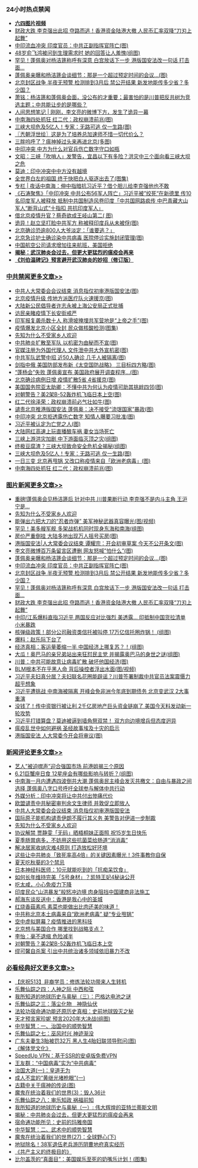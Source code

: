 <div class="catlist">
<h3>24小时热点禁闻</h3>
<ul>
<li><b><a href="http://d1.bdrive.tk/64.mp4" target="_blank">六四图片视频</a></b></li>
<li><a href="https://github.com/fqnews/bnews/blob/master/topimagenews/20200619/1347393.md">财政大跌 李克强出此招 夺路而逃！香港资金陆港大撤 人民币汇率双降“刀刃上起舞”</a></li>
<li><a href="https://github.com/fqnews/bnews/blob/master/topimagenews/20200620/1347555.md">中印流血冲突 印度官员：中共正副指挥官阵亡(图)</a></li>
<li><a href="https://github.com/fqnews/bnews/blob/master/yule/20200619/1347417.md">48岁俞飞鸿被问到生理需求时 她的回答让人羞愧(组图)</a></li>
<li><a href="https://github.com/fqnews/bnews/blob/master/topimagenews/20200619/1347431.md">罕见！蓬佩奥对杨洁篪称呼有深意 白宫放话下一步 港版国安法改一句话 打击面…</a></li>
<li><a href="https://github.com/fqnews/bnews/blob/master/topimagenews/20200620/1347704.md">蓬佩奥亲曝和杨洁篪会谈细节：那是一个超过预定时间的会议...(图)</a></li>
<li><a href="https://github.com/fqnews/bnews/blob/master/topimagenews/20200619/1347454.md">北京封区战争 半夜无预警 检测排到3月后 禁公开结果 新发地能传多少省？多少国？</a></li>
<li><a href="https://github.com/fqnews/bnews/blob/master/cbnews/20200620/1347637.md">萧铭：杨洁篪和蓬佩奥会面，没公布的才重要；最害怕的是川普把反共树为竞选主题；中共能让步的是哪些？ </a></li>
<li><a href="https://github.com/fqnews/bnews/blob/master/baitai/20200620/1347592.md">人间思想笔记 &#124; 刚刚，李文亮的微博下方，发生了诡异一幕</a></li>
<li><a href="https://github.com/fqnews/bnews/blob/master/cbnews/20200620/1347762.md">中南海四处抓狂 红二代：政权崩溃前兆(图)</a></li>
<li><a href="https://github.com/fqnews/bnews/blob/master/cbnews/20200620/1347777.md">三峡大坝危及5亿人！专家：无路可逃 仅一生路(图)</a></li>
<li><a href="https://github.com/fqnews/bnews/blob/master/ssgc/20200620/1347597.md">〖兲朝浮世绘〗这是为了培养总加速师不惜一切代价么？</a></li>
<li><a href="https://github.com/fqnews/bnews/blob/master/ccpdope/20200620/1347588.md">三胖呜呼了？瘟神掉过头来再进北京(多图)</a></li>
<li><a href="https://github.com/fqnews/bnews/blob/master/headline/20200620/1347607.md">中印冲突 中方为什么对官兵伤亡数字守口如瓶</a></li>
<li><a href="https://github.com/fqnews/bnews/blob/master/cbnews/20200620/1347642.md">文昭：三峡「吹哨人」发警告，宜昌以下有多险？洪灾中三个面向看三峡大坝之危 </a></li>
<li><a href="https://github.com/fqnews/bnews/blob/master/worldnews/20200620/1347622.md">莫迪：印中冲突中中方没有越境</a></li>
<li><a href="https://github.com/fqnews/bnews/blob/master/comments/20200620/1347605.md">全世界白左的祖国 终于快把白人驱逐出去了(图集)</a></li>
<li><a href="https://github.com/fqnews/bnews/blob/master/cbnews/20200620/1347601.md">专栏 | 夜话中南海：伸中指暗抗习近平？借个胆儿给李克强他也不敢</a></li>
<li><a href="https://github.com/fqnews/bnews/blob/master/bannedvideo/20200620/1347548.md">《石涛聚焦》「中印冲突 中共公布56军人阵亡」习近平被”绞死“在新德里 传10名印度军人被释放 抵制中共国制造风卷印度「中共国网路疯传 中巴青藏大山军人“断背山式“十指扣 共抗印度军人」 </a></li>
<li><a href="https://github.com/fqnews/bnews/blob/master/cbnews/20200619/1347400.md">借北京疫情升官？蔡奇欲成王岐山第二( 图)</a></li>
<li><a href="https://github.com/fqnews/bnews/blob/master/cbnews/20200620/1347711.md">诡异！赵立坚打脸中共军方 称被释印度兵从未被俘(图)</a></li>
<li><a href="https://github.com/fqnews/bnews/blob/master/baitai/20200619/1347459.md">北京确诊恐逾800人大爷淡定：「谁要逃？」</a></li>
<li><a href="https://github.com/fqnews/bnews/blob/master/cbnews/20200620/1347589.md">北京急诊护士确诊染中共病毒 医院停诊实施封闭管理(图)</a></li>
<li><a href="https://github.com/fqnews/bnews/blob/master/headline/20200620/1347717.md">中国航空公司请求增加往来航班，美国拒绝</a></li>
<li><b><a href="https://github.com/fqnews/bnews/blob/master/comments/20200211/1275071.md" target="_blank">揭秘：武汉肺炎会过去，但更大更猛烈的瘟疫会再来</a></b></li>
<li><b><a href="https://github.com/fqnews/bnews/blob/master/comments/20200207/1272816.md" target="_blank">《刘伯温碑记》预言避开武汉肺炎的妙招（修订版）</a></b></li>
</ul>
</div>

<div class="catlist">
<h3><a href="https://github.com/fqnews/bnews/blob/master/cbnews/" target="_blank">中共禁闻</a><span><a href="https://github.com/fqnews/bnews/blob/master/cbnews/" target="_blank" rel="nofollow">更多文章>></a></span></h3>
<ul>
<li><a href="https://github.com/fqnews/bnews/blob/master/cbnews/20200620/1347865.md" target="_blank">中共人大常委会会议结束 消息指仅初审港版国安法(图)</a></li>
<li><a href="https://github.com/fqnews/bnews/blob/master/cbnews/20200620/1347864.md" target="_blank">北京疫情升级 传地方派医疗队火速援京(图)</a></li>
<li><a href="https://github.com/fqnews/bnews/blob/master/cbnews/20200620/1347863.md" target="_blank">大陆新公民倡导者许志永被上海公安局正式批捕</a></li>
<li><a href="https://github.com/fqnews/bnews/blob/master/cbnews/20200620/1347855.md" target="_blank">访民亲睹疫情下长安街戒严</a></li>
<li><a href="https://github.com/fqnews/bnews/blob/master/cbnews/20200620/1347834.md" target="_blank">印军报复袭杀数十人 称滑坡掩埋共军营地是“上帝之手”(图)</a></li>
<li><a href="https://github.com/fqnews/bnews/blob/master/cbnews/20200620/1347833.md" target="_blank">疫情爆发北京小区全封 民众做核酸检测(图集)</a></li>
<li><a href="https://github.com/fqnews/bnews/blob/master/comments/20200620/1346848.md" target="_blank">先知为什么不受家乡人欢迎</a></li>
<li><a href="https://github.com/fqnews/bnews/blob/master/cbnews/20200620/1347827.md" target="_blank">中共肺炎扩散至军队 以机密为由秘而不宣(图)</a></li>
<li><a href="https://github.com/fqnews/bnews/blob/master/cbnews/20200620/1347826.md" target="_blank">官媒注册为外国代理人 文件泄中共大外宣机密(图)</a></li>
<li><a href="https://github.com/fqnews/bnews/blob/master/cbnews/20200620/1347825.md" target="_blank">中共军队武警中招 近50人确诊 几千人被隔离(图)</a></li>
<li><a href="https://github.com/fqnews/bnews/blob/master/cbnews/20200620/1347809.md" target="_blank">剑指中俄 美国防部发布新《太空国防战略》 三目标四方略(图)</a></li>
<li><a href="https://github.com/fqnews/bnews/blob/master/cbnews/20200620/1347808.md" target="_blank">“蓬杨会”失败 蓬佩奥宣布 美国政府展开调查程序…(图)</a></li>
<li><a href="https://github.com/fqnews/bnews/blob/master/cbnews/20200620/1347801.md" target="_blank">北京确诊病例日增 疫情扩散5省 4省援京(图)</a></li>
<li><a href="https://github.com/fqnews/bnews/blob/master/cbnews/20200620/1347794.md" target="_blank">美国国务院亚太助卿：不懂中共为何认为疫情可助其挑衅四邻(图)</a></li>
<li><a href="https://github.com/fqnews/bnews/blob/master/cbnews/20200620/1347793.md" target="_blank">对朝警告？美2架B-52轰炸机飞临日本上空(图)</a></li>
<li><a href="https://github.com/fqnews/bnews/blob/master/cbnews/20200620/1347792.md" target="_blank">红二代徐泽荣：政权崩溃前必气壮如牛(图)</a></li>
<li><a href="https://github.com/fqnews/bnews/blob/master/cbnews/20200620/1347789.md" target="_blank">谴责北京推港版国安法 蓬佩奥：决不接受“流氓国家”暴政(图)</a></li>
<li><a href="https://github.com/fqnews/bnews/blob/master/cbnews/20200620/1347788.md" target="_blank">中印冲突 北京拒透露伤亡数字 知情人曝要习批准(图)</a></li>
<li><a href="https://github.com/fqnews/bnews/blob/master/cbnews/20200620/1347787.md" target="_blank">习近平被认定为亡党之人(图)</a></li>
<li><a href="https://github.com/fqnews/bnews/blob/master/cbnews/20200620/1347786.md" target="_blank">大陆网红高速上玩直播酿车祸 妻女当场死亡</a></li>
<li><a href="https://github.com/fqnews/bnews/blob/master/cbnews/20200620/1347785.md" target="_blank">三峡上游洪灾加剧 中下游面临灭顶之灾(组图)</a></li>
<li><a href="https://github.com/fqnews/bnews/blob/master/cbnews/20200620/1347781.md" target="_blank">终极豆腐渣？三峡大坝致命安全危机全揭秘(组图)</a></li>
<li><a href="https://github.com/fqnews/bnews/blob/master/cbnews/20200620/1347777.md" target="_blank">三峡大坝危及5亿人！专家：无路可逃 仅一生路(图)</a></li>
<li><a href="https://github.com/fqnews/bnews/blob/master/cbnews/20200620/1347776.md" target="_blank">一日三变 北京再甩锅 又改口称疫情来自「欧洲老病毒」(图)</a></li>
<li><a href="https://github.com/fqnews/bnews/blob/master/cbnews/20200620/1347762.md" target="_blank">中南海四处抓狂 红二代：政权崩溃前兆(图)</a></li>

</ul>
</div>
<div class="catlist">
<h3><a href="https://github.com/fqnews/bnews/blob/master/topimagenews/" target="_blank">图片新闻</a><span><a href="https://github.com/fqnews/bnews/blob/master/topimagenews/" target="_blank" rel="nofollow">更多文章>></a></span></h3>
<ul>
<li><a href="https://github.com/fqnews/bnews/blob/master/topimagenews/20200620/1347832.md" target="_blank">重磅!蓬佩奥会见杨洁篪后 针对中共 川普果断行动 李克强不是内斗主角 王沪宁是&#8230;</a></li>
<li><a href="https://github.com/fqnews/bnews/blob/master/comments/20200620/1346848.md" target="_blank">先知为什么不受家乡人欢迎</a></li>
<li><a href="https://github.com/fqnews/bnews/blob/master/topimagenews/20200620/1347824.md" target="_blank">能弹出六把大刀的“忍者炸弹” 美军神秘武器真容曝光(图/视频)</a></li>
<li><a href="https://github.com/fqnews/bnews/blob/master/topimagenews/20200620/1347800.md" target="_blank">罕见！美多艘军舰 多架战机机同时现身东海和南海(组图)</a></li>
<li><a href="https://github.com/fqnews/bnews/blob/master/topimagenews/20200620/1347784.md" target="_blank">房价严重倒挂 大陆多地出现万人摇号买房(图)</a></li>
<li><a href="https://github.com/fqnews/bnews/blob/master/topimagenews/20200620/1347757.md" target="_blank">港版国安法|人大常委会议结束 谭耀宗：开会初审草案 今天不公开条文(图)</a></li>
<li><a href="https://github.com/fqnews/bnews/blob/master/topimagenews/20200620/1347755.md" target="_blank">李文亮微博百万条留言区遭删 网友怒喊&#8221;怕什么&#8221;(图)</a></li>
<li><a href="https://github.com/fqnews/bnews/blob/master/topimagenews/20200620/1347704.md" target="_blank">蓬佩奥亲曝和杨洁篪会谈细节：那是一个超过预定时间的会议&#8230;(图)</a></li>
<li><a href="https://github.com/fqnews/bnews/blob/master/topimagenews/20200620/1347555.md" target="_blank">中印流血冲突 印度官员：中共正副指挥官阵亡(图)</a></li>
<li><a href="https://github.com/fqnews/bnews/blob/master/topimagenews/20200619/1347454.md" target="_blank">北京封区战争 半夜无预警 检测排到3月后 禁公开结果 新发地能传多少省？多少国？</a></li>
<li><a href="https://github.com/fqnews/bnews/blob/master/topimagenews/20200619/1347431.md" target="_blank">罕见！蓬佩奥对杨洁篪称呼有深意 白宫放话下一步 港版国安法改一句话 打击面…</a></li>
<li><a href="https://github.com/fqnews/bnews/blob/master/topimagenews/20200619/1347393.md" target="_blank">财政大跌 李克强出此招 夺路而逃！香港资金陆港大撤 人民币汇率双降“刀刃上起舞”</a></li>
<li><a href="https://github.com/fqnews/bnews/blob/master/topimagenews/20200619/1347381.md" target="_blank">中印/江系爆料直指习近平 两国反应对比强烈 美透露&#8230; 印抵制中国货拉清单 小米暴跌</a></li>
<li><a href="https://github.com/fqnews/bnews/blob/master/topimagenews/20200619/1347309.md" target="_blank">核弹级政策！部分公司融资类信托被叫停 17万亿信托圈炸锅！ (组图)</a></li>
<li><a href="https://github.com/fqnews/bnews/blob/master/comments/20200619/783252.md" target="_blank">爆料：赵乐际下台了</a></li>
<li><a href="https://github.com/fqnews/bnews/blob/master/topimagenews/20200619/1347217.md" target="_blank">经济真相：客运量萎缩一半 中国经济上哪复苏？！(组图)</a></li>
<li><a href="https://github.com/fqnews/bnews/blob/master/topimagenews/20200619/1347182.md" target="_blank">大瓜！奥巴马的亲兄弟站出来狂怼民主党 并揭露奥巴马的身世之谜(组图)</a></li>
<li><a href="https://github.com/fqnews/bnews/blob/master/topimagenews/20200619/1347131.md" target="_blank">川普：中共可能故意让病毒扩散 破坏他国经济(图)</a></li>
<li><a href="https://github.com/fqnews/bnews/blob/master/topimagenews/20200619/1347053.md" target="_blank">BLM根本不在乎黑人命 背后操控者浮出水面(图/视频)</a></li>
<li><a href="https://github.com/fqnews/bnews/blob/master/topimagenews/20200618/1346975.md" target="_blank">习近平夫妇真分居？夫妇联名花圈能辟谣？川普签署制裁中共官员法案震慑力超乎想象</a></li>
<li><a href="https://github.com/fqnews/bnews/blob/master/topimagenews/20200618/1346915.md" target="_blank">习近平遭挑战 中南海被隔离 开峰会免非洲今年底到期债务 北京变武汉 2大事重演</a></li>
<li><a href="https://github.com/fqnews/bnews/blob/master/topimagenews/20200618/1346900.md" target="_blank">没钱了！传中资银行被让利 2千亿房地产巨头资金链崩了 美国今天料发动新一轮攻势</a></li>
<li><a href="https://github.com/fqnews/bnews/blob/master/topimagenews/20200618/1346890.md" target="_blank">习近平打错算盘？莫迪被逼到墙角祭双禁！ 双方向边境增兵但态度迥异</a></li>
<li><a href="https://github.com/fqnews/bnews/blob/master/comments/20200618/1346823.md" target="_blank">瘟疫乱世中如何避祸 圣经故事埃及十灾的启示</a></li>
<li><a href="https://github.com/fqnews/bnews/blob/master/topimagenews/20200618/1346778.md" target="_blank">港版国安法 人大常委今开会将审议(图)</a></li>

</ul>
</div>
<div class="catlist">
<h3><a href="https://github.com/fqnews/bnews/blob/master/comments/" target="_blank">新闻评论</a><span><a href="https://github.com/fqnews/bnews/blob/master/comments/" target="_blank" rel="nofollow">更多文章>></a></span></h3>
<ul>
<li><a href="https://github.com/fqnews/bnews/blob/master/comments/20200620/1347860.md" target="_blank">艺人”被迫噤声”迎合强国市场 前港姐揭三个原因</a></li>
<li><a href="https://github.com/fqnews/bnews/blob/master/comments/20200620/1347854.md" target="_blank">6.21巨蟹座日食 12星座会有哪些影响与转折？(组图)</a></li>
<li><a href="https://github.com/fqnews/bnews/blob/master/comments/20200620/1347843.md" target="_blank">中南海一月内遭遇四波倒共大潮 蓬佩奥民主峰会发灭共檄文：自由与暴政之间选择 蓬佩奥八字口号呼吁全球参与解体中共行动</a></li>
<li><a href="https://github.com/fqnews/bnews/blob/master/comments/20200620/1347841.md" target="_blank">外媒分析：印中冲突将让中共付出惨痛代价</a></li>
<li><a href="https://github.com/fqnews/bnews/blob/master/comments/20200620/1347840.md" target="_blank">欧盟谴责中共秘密审判余文生律师 并敦促立即放人</a></li>
<li><a href="https://github.com/fqnews/bnews/blob/master/comments/20200620/1347837.md" target="_blank">中共人大常委会会议结束 消息指仅初审港版国安法</a></li>
<li><a href="https://github.com/fqnews/bnews/blob/master/comments/20200620/1347836.md" target="_blank">国际原子能机构谴责伊朗不履行其义务  美警告对伊进一步制裁</a></li>
<li><a href="https://github.com/fqnews/bnews/blob/master/comments/20200620/1346848.md" target="_blank">先知为什么不受家乡人欢迎</a></li>
<li><a href="https://github.com/fqnews/bnews/blob/master/comments/20200620/1347829.md" target="_blank">协议解禁  贾静雯「无码」晒梧桐妹正面照  祝15岁生日快乐</a></li>
<li><a href="https://github.com/fqnews/bnews/blob/master/comments/20200620/1347807.md" target="_blank">夏季肠胃病多，不妨用这些抗菌菜给肠道“消消毒”</a></li>
<li><a href="https://github.com/fqnews/bnews/blob/master/comments/20200620/1347806.md" target="_blank">解决居家收纳灾难4原则 打造放松好环境</a></li>
<li><a href="https://github.com/fqnews/bnews/blob/master/comments/20200620/1347805.md" target="_blank">这些让中共肺炎「致死率高4倍」的关键因素曝光！3件事教你自保</a></li>
<li><a href="https://github.com/fqnews/bnews/blob/master/comments/20200620/1347804.md" target="_blank">夏天吃秋葵的3个禁忌</a></li>
<li><a href="https://github.com/fqnews/bnews/blob/master/comments/20200620/1347799.md" target="_blank">日本神经科医师：10元就能吃到的「抗痴呆饮食」</a></li>
<li><a href="https://github.com/fqnews/bnews/blob/master/comments/20200620/1347798.md" target="_blank">如何长年维持完美「S号身材」？凯特王妃4秘诀公开</a></li>
<li><a href="https://github.com/fqnews/bnews/blob/master/comments/20200620/1347797.md" target="_blank">吃太咸，小心免疫力下降</a></li>
<li><a href="https://github.com/fqnews/bnews/blob/master/comments/20200620/1347791.md" target="_blank">印度民众“山洪暴发”般怒冲边境 肉身阻挡中国建商非法施工</a></li>
<li><a href="https://github.com/fqnews/bnews/blob/master/comments/20200620/1347782.md" target="_blank">郝海东谈反送中：香港是我心中的圣城</a></li>
<li><a href="https://github.com/fqnews/bnews/blob/master/comments/20200620/1347779.md" target="_blank">红烧香菇素鸡 素菜也能做出比肉还美的味道！</a></li>
<li><a href="https://github.com/fqnews/bnews/blob/master/comments/20200620/1347770.md" target="_blank">中共称北京本土病毒来自“欧洲老病毒” 疑“专业甩锅”</a></li>
<li><a href="https://github.com/fqnews/bnews/blob/master/comments/20200620/1347769.md" target="_blank">空中虚拟屏幕？疫情推进的黑科技</a></li>
<li><a href="https://github.com/fqnews/bnews/blob/master/comments/20200620/1347768.md" target="_blank">北京想与美国合作 哪里找到战略支点？</a></li>
<li><a href="https://github.com/fqnews/bnews/blob/master/comments/20200620/1347767.md" target="_blank">李怡：毫不退缩 危险减半</a></li>
<li><a href="https://github.com/fqnews/bnews/blob/master/comments/20200620/1347760.md" target="_blank">对朝警告？美2架B-52轰炸机飞临日本上空</a></li>
<li><a href="https://github.com/fqnews/bnews/blob/master/comments/20200620/1347754.md" target="_blank">缪可馨自杀案 引出中共统治诸多领域依旧暴力不改</a></li>

</ul>
</div>

<div class="catlist">
<h3><a href="https://github.com/fqnews/bnews/blob/master/bikan/" target="_blank">必看经典好文</a><span><a href="https://github.com/fqnews/bnews/blob/master/bikan/" target="_blank" rel="nofollow">更多文章>></a></span></h3>
<ul>
<li><a href="https://github.com/fqnews/bnews/blob/master/cbnews/20200518/1330564.md" target="_blank">【庆祝513】非裔学员：修炼法轮功带来人生转机</a></li>
<li><a href="https://github.com/fqnews/bnews/blob/master/tculture/20190101/791144.md" target="_blank">乐舞仙踪之四：人神之际 中西和弦</a></li>
<li><a href="https://github.com/fqnews/bnews/blob/master/tculture/xiulian/20170726/797589.md" target="_blank">我所知道的地球历史与奥秘（三）：巴格达电池之谜</a></li>
<li><a href="https://github.com/fqnews/bnews/blob/master/tculture/20190101/1056889.md" target="_blank">乐舞仙踪之三：落尘化物　神隐仙伏</a></li>
<li><a href="https://github.com/fqnews/bnews/blob/master/tculture/20121025/73069.md" target="_blank">法轮功宿命通功能还原历史真相：史前地球毁灭之秘</a></li>
<li><a href="https://github.com/fqnews/bnews/blob/master/topimagenews/20200513/1327828.md" target="_blank">天才预言家珍妮 预言2020年大决战(组图)</a></li>
<li><a href="https://github.com/fqnews/bnews/blob/master/comments/20200605/1340202.md" target="_blank">中华智慧：一、治国中的顺势智慧</a></li>
<li><a href="https://github.com/fqnews/bnews/blob/master/tculture/20190101/792550.md" target="_blank">乐舞仙踪之七：巫风时兴 神迹渐没</a></li>
<li><a href="https://github.com/fqnews/bnews/blob/master/cbnews/20200611/1343037.md" target="_blank">广东夫妻生3胎被罚32万 黑人生4胎妇联领导慰问(图)</a></li>
<li><a href="https://github.com/fqnews/bnews/blob/master/bookwiki/20130610/138400.md" target="_blank">《解体党文化》</a></li>
<li><a href="https://github.com/fqnews/bnews/blob/master/cbnews/20191226/1241739.md" target="_blank">SpeedUp VPN：基于SSR的安卓版免费VPN</a></li>
<li><a href="https://github.com/fqnews/bnews/blob/master/comments/20200318/1295755.md" target="_blank">王友群：“中国病毒”实为“中共病毒”</a></li>
<li><a href="https://github.com/fqnews/bnews/blob/master/cbnews/20180307/911097.md" target="_blank">治国大道(一)：皇道无为</a></li>
<li><a href="https://github.com/fqnews/bnews/blob/master/lifebaike/20200527/1334909.md" target="_blank">成人不宜的“黄继光堵枪眼”(一)</a></li>
<li><a href="https://github.com/fqnews/bnews/blob/master/ccpdope/20200531/1337409.md" target="_blank">古籍中关于瘟神的传说(图)</a></li>
<li><a href="https://github.com/fqnews/bnews/blob/master/topimagenews/20180521/945342.md" target="_blank">魔鬼在统治着我们的世界(3)：毁人36计</a></li>
<li><a href="https://github.com/fqnews/bnews/blob/master/tculture/20170717/792953.md" target="_blank">乐舞仙踪之八：审乐知政 祸福前知</a></li>
<li><a href="https://github.com/fqnews/bnews/blob/master/tculture/xiulian/20170611/772817.md" target="_blank">我所知道的地球历史与奥秘（一）: 伟大辉煌的亚特兰蒂斯文明</a></li>
<li><a href="https://github.com/fqnews/bnews/blob/master/comments/20200211/1275071.md" target="_blank">揭秘：中共肺炎会过去，但更大更猛烈的瘟疫会再来</a></li>
<li><a href="https://github.com/fqnews/bnews/blob/master/cbnews/20180711/970353.md" target="_blank">宿命通功能所见：史前的玛雅帝国</a></li>
<li><a href="https://github.com/fqnews/bnews/blob/master/comments/20200605/783249.md" target="_blank">中华智慧：二、武术中的顺势智慧</a></li>
<li><a href="https://github.com/fqnews/bnews/blob/master/comments/20181224/1052333.md" target="_blank">魔鬼在统治着我们的世界(27)：全球野心(下)</a></li>
<li><a href="https://github.com/fqnews/bnews/blob/master/cbnews/20200531/1337381.md" target="_blank">地狱除名！38军退伍老兵游历阴曹地府真实经历</a></li>
<li><a href="https://github.com/fqnews/bnews/blob/master/bookwiki/20171120/858084.md" target="_blank">《共产主义的终极目的》</a></li>
<li><a href="https://github.com/fqnews/bnews/blob/master/topimagenews/20200523/1333231.md" target="_blank">比尔盖茨的“真面目”：美国娱乐至死的奶嘴乐计划！(图集)</a></li>

</ul>
</div>